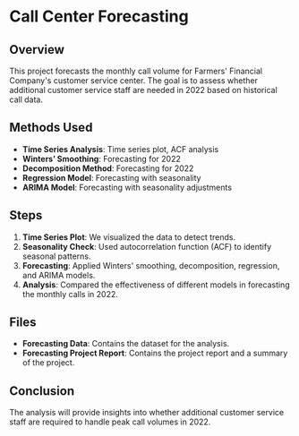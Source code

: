 # Call Center Forecasting

## Overview
This project forecasts the monthly call volume for Farmers' Financial Company's customer service center. The goal is to assess whether additional customer service staff are needed in 2022 based on historical call data.

## Methods Used
- **Time Series Analysis**: Time series plot, ACF analysis
- **Winters’ Smoothing**: Forecasting for 2022
- **Decomposition Method**: Forecasting for 2022
- **Regression Model**: Forecasting with seasonality
- **ARIMA Model**: Forecasting with seasonality adjustments

## Steps
1. **Time Series Plot**: We visualized the data to detect trends.
2. **Seasonality Check**: Used autocorrelation function (ACF) to identify seasonal patterns.
3. **Forecasting**: Applied Winters' smoothing, decomposition, regression, and ARIMA models.
4. **Analysis**: Compared the effectiveness of different models in forecasting the monthly calls in 2022.

## Files
- **Forecasting Data**: Contains the dataset for the analysis.
- **Forecasting Project Report**: Contains the project report and a summary of the project.
## Conclusion
The analysis will provide insights into whether additional customer service staff are required to handle peak call volumes in 2022.

